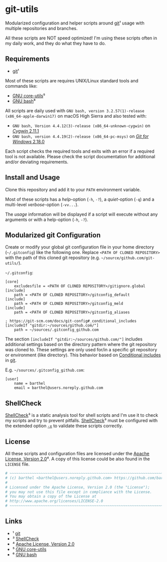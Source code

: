 # git-utils

Modularized configuration and helper scripts around [git][git]¹ usage with multiple repositories and branches.

All these scripts are NOT speed optimized!
I'm using these scripts often in my daily work, and they do what they have to do.

## Requirements

* [git][git]¹

Most of these scripts are requires UNIX/Linux standard tools and commands like:

* [GNU core-utils][core-utils]⁵
* [GNU bash][bash]⁶

All scripts are daily used with `GNU bash, version 3.2.57(1)-release (x86_64-apple-darwin17)` on macOS High Sierra and also tested with:

* `GNU bash, Version 4.4.12(3)-release (x86_64-unknown-cygwin)` on [_Cygwin_ 2.11.1][cygwin]
* `GNU bash, version 4.4.19(2)-release (x86_64-pc-msys)` on [_Git for Windows_ 2.18.0][git-bash]

Each script checks the required tools and exits with an error if a required tool is not available.
Please check the script documentation for additional and/or deviating requirements.

## Install and Usage

Clone this repository and add it to your `PATH` environment variable.

Most of these scripts has a _help_-option (`-h`, `-?`), a _quiet_-option (`-q`) and a multi-level _verbose_-option (`-vv...`).

The _usage_ information will be displayed if a script will execute without any arguments or with a help-option (`-h`, `-?`).

## Modularized git Configuration

Create or modify your global git configuration file in your home directory (`~/.gitconfig`) like the following one.
Replace `<PATH OF CLONED REPOSITORY>` with the path of this cloned git repository (e.g. `~/source/github.com/git-utils/`).

`~/.gitconfig`:
```gitconfig
[core]
	excludesfile = <PATH OF CLONED REPOSITORY>/gitignore.global
[include]
	path = <PATH OF CLONED REPOSITORY>/gitconfig_default
[include]
	path = <PATH OF CLONED REPOSITORY>/gitconfig_meld
[include]
	path = <PATH OF CLONED REPOSITORY>/gitconfig_aliases

; https://git-scm.com/docs/git-config#_conditional_includes
[includeIf "gitdir:~/sources/github.com/"]
	path = ~/sources/.gitconfig_github.com
```

The section `[includeIf "gitdir:~/sources/github.com/"]` includes additional settings based on the directory pattern where the git repository was cloned to.
These settings are only used for/in a specific git repository or environment (like directory).
This behavior based on [Conditional includes](git-conditional-includes) in [git](git).

E.g. `~/sources/.gitconfig_github.com`:

```gitconfig
[user]
	name = barthel
	email = barthel@users.noreply.github.com
```

## ShellCheck

[ShellCheck][shellcheck]³ is a static analysis tool for shell scripts and I'm use it to check my scripts and try to prevent pitfalls.
[ShellCheck][shellcheck]³ must be configured with the extended option [`-x`][SC1091] to validate these scripts correctly.

## License

All these scripts and configuration files are licensed under the [Apache License, Version 2.0][apl]⁴.
A copy of this license could be also found in the `LICENSE` file.

```bash
# ~~~~~~~~~~~~~~~~~~~~~~~~~~~~~~~~~~~~~~~~~~~~~~~~~~~~~~~~~~~~~~~~~~~~~~~~~
# (c) barthel <barthel@users.noreply.github.com> https://github.com/barthel
#
# Licensed under the Apache License, Version 2.0 (the "License");
# you may not use this file except in compliance with the License.
# You may obtain a copy of the License at
# http://www.apache.org/licenses/LICENSE-2.0
# ~~~~~~~~~~~~~~~~~~~~~~~~~~~~~~~~~~~~~~~~~~~~~~~~~~~~~~~~~~~~~~~~~~~~~~~~~
```

## Links

[//]: # "https://unicode-table.com/en/blocks/superscripts-and-subscripts - ¹ ² ³ ⁴ ⁵ ⁶ "

* ¹ [git][git]
* ³ [ShellCheck][shellcheck]
* ⁴ [Apache License, Version 2.0][apl]
* ⁵ [GNU core-utils][core-utils]
* ⁶ [GNU bash][bash]

[git]:https://git-scm.com/
[shellcheck]:https://www.shellcheck.net
[SC1091]:https://github.com/koalaman/shellcheck/wiki/SC1091
[apl]:http://www.apache.org/licenses/LICENSE-2.0
[core-utils]:https://www.gnu.org/software/coreutils/manual/coreutils.html
[bash]:https://www.gnu.org/software/bash/bash.html
[git-bash]:https://git-scm.com/download/win
[cygwin]:https://cygwin.com/install.html
